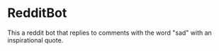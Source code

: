 # RedditBot
This a reddit bot that replies to comments with the word "sad" with an inspirational quote. 
